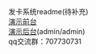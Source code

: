 发卡系统readme(待补充)  
[演示前台][1]  
[演示后台][2](admin/admin)  
qq交流群：707730731

  


  [1]: http://118.89.190.171:8080/
  [2]: http://118.89.190.171:8080/admin